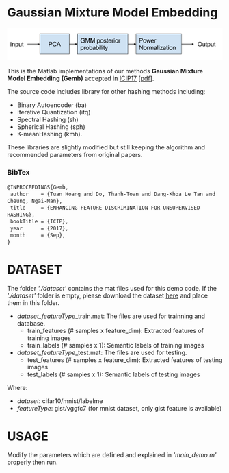 
Gaussian Mixture Model Embedding
=============

![alt text](images/Gemb_diagram.png)

This is the Matlab implementations of our methods **Gaussian Mixture Model Embedding (Gemb)** accepted in [ICIP17](http://2017.ieeeicip.org/) [[pdf]](https://arxiv.org/pdf/1704.01754.pdf).

The source code includes library for other hashing methods including: 
* Binary Autoencoder (ba)
* Iterative Quantization (itq)
* Spectral Hashing (sh)
* Spherical Hashing (sph)
* K-meanHashing (kmh). 

These libraries are slightly modified but still keeping the algorithm and recommended parameters from original papers.


### BibTex
``` 
@INPROCEEDINGS{Gemb,
 author    = {Tuan Hoang and Do, Thanh-Toan and Dang-Khoa Le Tan and Cheung, Ngai-Man},
 title     = {ENHANCING FEATURE DISCRIMINATION FOR UNSUPERVISED HASHING},
 bookTitle = {ICIP},
 year      = {2017},
 month     = {Sep},
}
```

DATASET
=================

The folder *'./dataset'* contains the mat files used for this demo code. If the *'./dataset'* folder is empty, please download the dataset [here](https://www.mediafire.com/folder/imkwh9v38xr84/Gemb_release) and place them in this folder.
* *dataset_featureType*_train.mat: The files are used for trainning and database.
	* train_features (# samples x feature_dim): Extracted features of training images
	* train_labels   (# samples x 1): 	    Semantic labels of training images
* *dataset_featureType*_test.mat:  The files are used for testing.
	* test_features (# samples x feature_dim):  Extracted features of testing images
	* test_labels   (# samples x 1): 	    Semantic labels of testing images
	
Where:
* *dataset*: cifar10/mnist/labelme
* *featureType*: gist/vggfc7	(for mnist dataset, only gist feature is available)


USAGE
=================

Modify the parameters which are defined and explained in *'main_demo.m'* properly then run.


